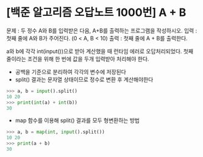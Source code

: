 [백준 알고리즘 오답노트 1000번] A + B
=============
문제 : 두 정수 A와 B를 입력받은 다음, A+B를 출력하는 프로그램을 작성하시오.
입력 : 첫째 줄에 A와 B가 주어진다. (0 < A, B < 10)
출력 : 첫째 줄에 A + B를 출력한다.

a와 b에 각각 int(input())으로 받아 계산했을 때 런타임 에러로 오답처리되었다.
첫째 줄이라는 조건을 위해 한 번에 값을 두개 입력받아 처리해야 한다.

* 공백을 기준으로 분리하여 각각의 변수에 저장된다
* split() 결과는 문자열 상태이므로 정수로 변환 후 계산해야한다
```python
>>> a, b = input().split()
10 20
>>> print(int(a) + int(b))
30
```

* map 함수를 이용해 split() 결과를 모두 형변환하는 방법
```python
>>> a, b = map(int, input().split())
10 20
>>> print(a + b)
30
```